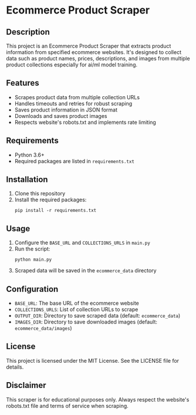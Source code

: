 # Ecommerce Product Scraper

## Description
This project is an Ecommerce Product Scraper that extracts product information from specified ecommerce websites. It's designed to collect data such as product names, prices, descriptions, and images from multiple product collections especially for ai/ml model training.

## Features
- Scrapes product data from multiple collection URLs
- Handles timeouts and retries for robust scraping
- Saves product information in JSON format
- Downloads and saves product images
- Respects website's robots.txt and implements rate limiting

## Requirements
- Python 3.6+
- Required packages are listed in `requirements.txt`

## Installation
1. Clone this repository
2. Install the required packages:
   ```
   pip install -r requirements.txt
   ```

## Usage
1. Configure the `BASE_URL` and `COLLECTIONS_URLS` in `main.py`
2. Run the script:
   ```
   python main.py
   ```
3. Scraped data will be saved in the `ecommerce_data` directory

## Configuration
- `BASE_URL`: The base URL of the ecommerce website
- `COLLECTIONS_URLS`: List of collection URLs to scrape
- `OUTPUT_DIR`: Directory to save scraped data (default: `ecommerce_data`)
- `IMAGES_DIR`: Directory to save downloaded images (default: `ecommerce_data/images`)

## License
This project is licensed under the MIT License. See the LICENSE file for details.

## Disclaimer
This scraper is for educational purposes only. Always respect the website's robots.txt file and terms of service when scraping.
